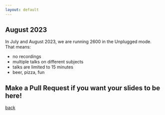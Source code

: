 ```yaml
---
layout: default
---
```


## August 2023

In July and August 2023, we are running 2600 in the Unplugged mode.  
That means:  
- no recordings  
- multiple talks on different subjects  
- talks are limited to 15 minutes  
- beer, pizza, fun

## Make a Pull Request if you want your slides to be here!

[back](/)
